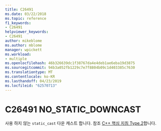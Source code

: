 ```yaml
---
title: C26491
ms.date: 03/22/2018
ms.topic: reference
f1_keywords:
- C26491
helpviewer_keywords:
- C26491
author: mikeblome
ms.author: mblome
manager: wpickett
ms.workload:
- multiple
ms.openlocfilehash: 46b326639dc1f38767da4e4deb1ae6eba19d3875
ms.sourcegitcommit: 94b3a052fb1229c7e7f8804b09c1d403385c7630
ms.translationtype: MT
ms.contentlocale: ko-KR
ms.lasthandoff: 04/23/2019
ms.locfileid: "62570713"
---
```

# <a name="c26491-nostaticdowncast"></a>C26491 NO_STATIC_DOWNCAST

사용 하지 않는 `static_cast` 다운 캐스트 합니다. 참조 [C++ 핵심 지침 Type.2](https://github.com/isocpp/CppCoreGuidelines/blob/master/CppCoreGuidelines.md#SS-type)합니다.
